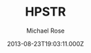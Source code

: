 ---
title: HPSTR
github: https://github.com/mmistakes/jekyll-theme-hpstr
demo: https://mmistakes.github.io/jekyll-theme-hpstr/
author: Michael Rose
thumbnail: themes/jekyll-hpstr.jpg
ssg:
  - Jekyll
cms:
  - Markdown
date: 2013-08-23T19:03:11.000Z
description: A Jekyll theme with some tumble-log tendencies.
draft: true
publish_date: '2013-08-23T19:03:11Z'
update_date: '2019-08-27T20:23:53Z'
github_star: 984
github_fork: 1489
---